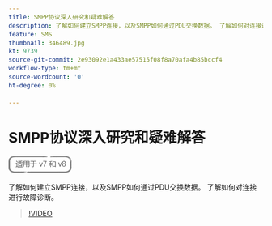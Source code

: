 ```yaml
---
title: SMPP协议深入研究和疑难解答
description: 了解如何建立SMPP连接，以及SMPP如何通过PDU交换数据。 了解如何对连接进行故障诊断。
feature: SMS
thumbnail: 346489.jpg
kt: 9739
source-git-commit: 2e93092e1a433ae57515f08f8a70afa4b85bccf4
workflow-type: tm+mt
source-wordcount: '0'
ht-degree: 0%

---
```



# SMPP协议深入研究和疑难解答

![适用于 V7 和 V8](../assets/V7-V8-stamp.png)

了解如何建立SMPP连接，以及SMPP如何通过PDU交换数据。 了解如何对连接进行故障诊断。

>[!VIDEO](https://video.tv.adobe.com/v/346489?quality=12)
